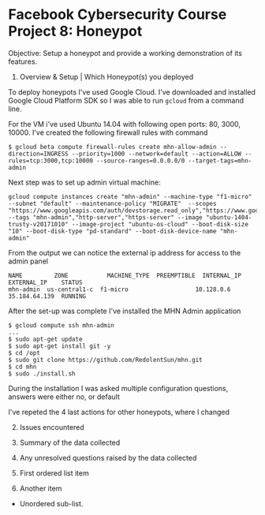 # Facebook Cybersecurity Course Project 8: Honeypot

Objective: Setup a honeypot and provide a working demonstration of its features.

1. Overview & Setup | Which Honeypot(s) you deployed

To deploy honeypots I've used Google Cloud. I've downloaded and installed Google Cloud Platform SDK so I was able to run ```gcloud``` from a command line.

For the VM i've used Ubuntu 14.04 with following open ports: 80, 3000, 10000. I've created the following firewall rules with command
``` 
$ gcloud beta compute firewall-rules create mhn-allow-admin --direction=INGRESS --priority=1000 --network=default --action=ALLOW --rules=tcp:3000,tcp:10000 --source-ranges=0.0.0.0/0 --target-tags=mhn-admin
```
Next step was to set up admin virtual machine:
```
gcloud compute instances create "mhn-admin" --machine-type "f1-micro" --subnet "default" --maintenance-policy "MIGRATE"  --scopes "https://www.googleapis.com/auth/devstorage.read_only","https://www.googleapis.com/auth/logging.write","https://www.googleapis.com/auth/monitoring.write","https://www.googleapis.com/auth/servicecontrol","https://www.googleapis.com/auth/service.management.readonly","https://www.googleapis.com/auth/trace.append" --tags "mhn-admin","http-server","https-server" --image "ubuntu-1404-trusty-v20171010" --image-project "ubuntu-os-cloud" --boot-disk-size "10" --boot-disk-type "pd-standard" --boot-disk-device-name "mhn-admin"
```
From the output we can notice the external ip address for access to the admin panel
```
NAME         ZONE           MACHINE_TYPE  PREEMPTIBLE  INTERNAL_IP  EXTERNAL_IP    STATUS
mhn-admin  us-central1-c  f1-micro                   10.128.0.6   35.184.64.139  RUNNING
```
After the set-up was complete I've installed the MHN Admin application
```
$ gcloud compute ssh mhn-admin
...
$ sudo apt-get update
$ sudo apt-get install git -y
$ cd /opt
$ sudo git clone https://github.com/RedolentSun/mhn.git
$ cd mhn
$ sudo ./install.sh
```
During the installation I was asked multiple configuration questions, answers were either no, or default




I've repeted the 4 last actions for other honeypots, where I changed 



2. Issues encountered

3. Summary of the data collected

4. Any unresolved questions raised by the data collected


1. First ordered list item
2. Another item
  * Unordered sub-list.
